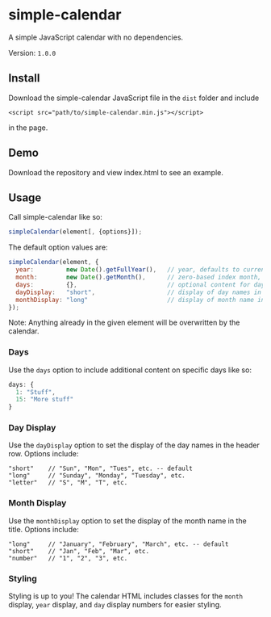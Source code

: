 # simple-calendar
A simple JavaScript calendar with no dependencies.

Version: `1.0.0`

## Install
Download the simple-calendar JavaScript file in the `dist` folder and include
```
<script src="path/to/simple-calendar.min.js"></script>
```
in the page.

## Demo
Download the repository and view index.html to see an example.

## Usage
Call simple-calendar like so:
```js
simpleCalendar(element[, {options}]);
```

The default option values are:
```js
simpleCalendar(element, {
  year:         new Date().getFullYear(),   // year, defaults to current year
  month:        new Date().getMonth(),      // zero-based index month, defaults to current month
  days:         {},                         // optional content for day cells
  dayDisplay:   "short",                    // display of day names in header row
  monthDisplay: "long"                      // display of month name in title
});
```

Note: Anything already in the given element will be overwritten by the calendar.

### Days
Use the `days` option to include additional content on specific days like so:
```js
days: {
  1: "Stuff",
  15: "More stuff"
}
```

### Day Display
Use the `dayDisplay` option to set the display of the day names in the header row. Options include:
```
"short"    // "Sun", "Mon", "Tues", etc. -- default
"long"     // "Sunday", "Monday", "Tuesday", etc.
"letter"   // "S", "M", "T", etc.
```

### Month Display
Use the `monthDisplay` option to set the display of the month name in the title. Options include:
```
"long"     // "January", "February", "March", etc. -- default
"short"    // "Jan", "Feb", "Mar", etc.
"number"   // "1", "2", "3", etc.
```

### Styling
Styling is up to you! The calendar HTML includes classes for the `month` display, `year` display, and `day` display numbers for easier styling.